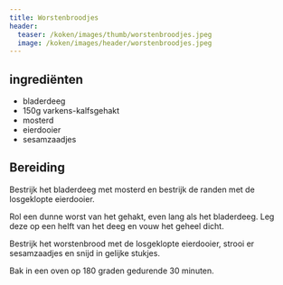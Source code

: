 ```yaml
---
title: Worstenbroodjes
header:
  teaser: /koken/images/thumb/worstenbroodjes.jpeg
  image: /koken/images/header/worstenbroodjes.jpeg
---
```


## ingrediënten

* bladerdeeg
* 150g varkens-kalfsgehakt
* mosterd
* eierdooier
* sesamzaadjes

## Bereiding

Bestrijk het bladerdeeg met mosterd en bestrijk de randen met de losgeklopte
eierdooier.

Rol een dunne worst van het gehakt, even lang als het bladerdeeg. Leg deze op
een helft van het deeg en vouw het geheel dicht.

Bestrijk het worstenbrood met de losgeklopte eierdooier, strooi er
sesamzaadjes en snijd in gelijke stukjes.

Bak in een oven op 180 graden gedurende 30 minuten.
